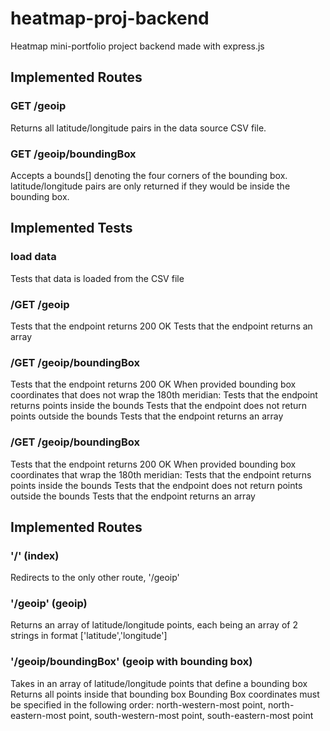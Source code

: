 # heatmap-proj-backend
Heatmap mini-portfolio project backend made with express.js

## Implemented Routes

### GET /geoip
Returns all latitude/longitude pairs in the data source CSV file.

### GET /geoip/boundingBox
Accepts a bounds[] denoting the four corners of the bounding box.
latitude/longitude pairs are only returned if they would be inside the bounding box.

## Implemented Tests

### load data
Tests that data is loaded from the CSV file

### /GET /geoip
Tests that the endpoint returns 200 OK
Tests that the endpoint returns an array

### /GET /geoip/boundingBox
Tests that the endpoint returns 200 OK
When provided bounding box coordinates that does not wrap the 180th meridian:
  Tests that the endpoint returns points inside the bounds
  Tests that the endpoint does not return points outside the bounds
Tests that the endpoint returns an array

### /GET /geoip/boundingBox
Tests that the endpoint returns 200 OK
When provided bounding box coordinates that wrap the 180th meridian:
  Tests that the endpoint returns points inside the bounds
  Tests that the endpoint does not return points outside the bounds
Tests that the endpoint returns an array

## Implemented Routes

### '/' (index)
Redirects to the only other route, '/geoip'

### '/geoip' (geoip)
Returns an array of latitude/longitude points, each being an array of 2 strings in format ['latitude','longitude']

### '/geoip/boundingBox' (geoip with bounding box)
Takes in an array of latitude/longitude points that define a bounding box
Returns all points inside that bounding box
Bounding Box coordinates must be specified in the following order:
  north-western-most point,
  north-eastern-most point,
  south-western-most point,
  south-eastern-most point
  



